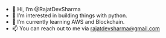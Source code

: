 - 👋 Hi, I’m @RajatDevSharma
- 👀 I’m interested in building things with python.
- 🌱 I’m currently learning AWS and Blockchain.
- 📫 You can reach out to me via rajatdevsharma@gmail.com

<!---
RajatDevSharma/RajatDevSharma is a ✨ special ✨ repository because its `README.md` (this file) appears on your GitHub profile.
You can click the Preview link to take a look at your changes.
--->

